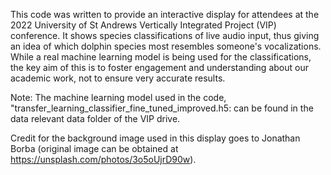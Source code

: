 This code was written to provide an interactive display for attendees at the 2022 University of St Andrews Vertically Integrated Project (VIP) conference. 
It shows species classifications of live audio input, thus giving an idea of which dolphin species most resembles someone's vocalizations. 
While a real machine learning model is being used for the classifications, the key aim of this is to foster engagement and understanding about our academic work, not to ensure very accurate results.

Note: The machine learning model used in the code, "transfer_learning_classifier_fine_tuned_improved.h5: can be found in the data relevant data folder of the VIP drive.

Credit for the background image used in this display goes to Jonathan Borba (original image can be obtained at https://unsplash.com/photos/3o5oUjrD90w).  
